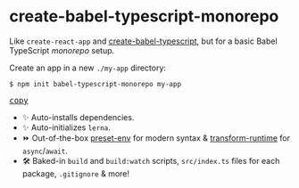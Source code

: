 # create-babel-typescript-monorepo

Like `create-react-app` and [create-babel-typescript](https://github.com/AndersDJohnson/create-babel-typescript), but for a basic Babel TypeScript _monorepo_ setup.

Create an app in a new `./my-app` directory:

```shell
$ npm init babel-typescript-monorepo my-app
```

[<kbd>copy</kbd>](https://copyhaste.com/c/?t=npm%20init%20babel-typescript-monorepo%20my-app)

- :sparkles: Auto-installs dependencies.
- :sparkles: Auto-initializes `lerna`.
- :fast_forward: Out-of-the-box [preset-env](https://babeljs.io/docs/en/babel-preset-env) for modern syntax & [transform-runtime](https://babeljs.io/docs/en/babel-plugin-transform-runtime) for `async`/`await`.
- 🛠️ Baked-in `build` and `build:watch` scripts, `src/index.ts` files for each package, `.gitignore` & more!
